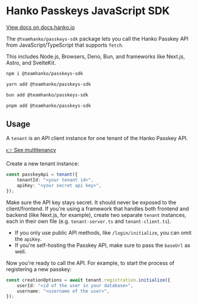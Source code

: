 # Hanko Passkeys JavaScript SDK

[View docs on docs.hanko.io](https://docs.hanko.io/passkey-api/js-sdk)

The `@teamhanko/passkeys-sdk` package lets you call the Hanko Passkey API from JavaScript/TypeScript that supports `fetch`.

This includes Node.js, Browsers, Deno, Bun, and frameworks like Next.js, Astro, and SvelteKit.

<CodeGroup>

```bash npm
npm i @teamhanko/passkeys-sdk
```

```bash yarn
yarn add @teamhanko/passkeys-sdk
```

```bash bun
bun add @teamhanko/passkeys-sdk
```

```bash pnpm
pnpm add @teamhanko/passkeys-sdk
```

</CodeGroup>

## Usage

A `tenant` is an API client instance for one tenant of the Hanko Passkey API.

[👉 See multitenancy](https://docs.hanko.io/passkey-api/faq#tenant-id-and-multitenancy)

Create a new tenant instance:

```ts
const passkeyApi = tenant({
	tenantId: "<your tenant id>",
	apiKey: "<your secret api key>",
});
```

Make sure the API key stays secret. It should never be exposed to the client/frontend. If you're using a framework that handles both frontend and backend (like Next.js, for example), create two separate `tenant` instances, each in their own file (e.g. `tenant-server.ts` and `tenant-client.ts`).

-   If you only use public API methods, like `/login/initialize`, you can omit the `apiKey`.
-   If you're self-hosting the Passkey API, make sure to pass the `baseUrl` as well.

Now you're ready to call the API. For example, to start the process of registering a new passkey:

```ts
const creationOptions = await tenant.registration.initialize({
	userId: "<id of the user in your database>",
	username: "<username of the user>",
});
```
